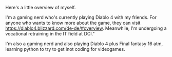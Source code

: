 Here's a little overview of myself.

I'm a gaming nerd who's currently playing Diablo 4 with my friends.
For anyone who wants to know more about the game, they can visit https://diablo4.blizzard.com/de-de/#overview.
Meanwhile, I'm undergoing a vocational retraining in the IT field at DCI."


I'm also a gaming nerd and also playing Diablo 4 plus Final fantasy 16 atm, learning python to try to get inot coding for videogames.